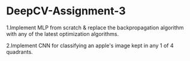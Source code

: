 # DeepCV-Assignment-3


1.Implement MLP from scratch & replace the backpropagation algorithm with any of the latest optimization algorithms.


2.Implement CNN for classifying an apple's image kept in any 1 of 4 quadrants.
